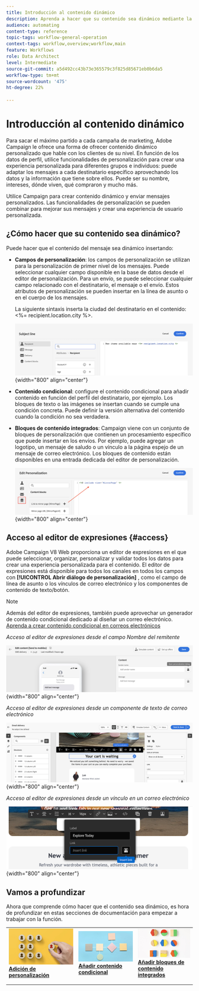 ```yaml
---
title: Introducción al contenido dinámico
description: Aprenda a hacer que su contenido sea dinámico mediante la personalización, el contenido condicional y los bloques de contenido integrados.
audience: automating
content-type: reference
topic-tags: workflow-general-operation
context-tags: workflow,overview;workflow,main
feature: Workflows
role: Data Architect
level: Intermediate
source-git-commit: a5d492cc43b73e365579c3f825d85671eb0b6da5
workflow-type: tm+mt
source-wordcount: '475'
ht-degree: 22%

---
```



# Introducción al contenido dinámico

Para sacar el máximo partido a cada campaña de marketing, Adobe Campaign le ofrece una forma de ofrecer contenido dinámico personalizado que hable con los clientes de su nivel. En función de los datos de perfil, utilice funcionalidades de personalización para crear una experiencia personalizada para diferentes grupos e individuos: puede adaptar los mensajes a cada destinatario específico aprovechando los datos y la información que tiene sobre ellos. Puede ser su nombre, intereses, dónde viven, qué compraron y mucho más.

Utilice Campaign para crear contenido dinámico y enviar mensajes personalizados. Las funcionalidades de personalización se pueden combinar para mejorar sus mensajes y crear una experiencia de usuario personalizada.

## ¿Cómo hacer que su contenido sea dinámico?

Puede hacer que el contenido del mensaje sea dinámico insertando:

* **Campos de personalización**: los campos de personalización se utilizan para la personalización de primer nivel de los mensajes. Puede seleccionar cualquier campo disponible en la base de datos desde el editor de personalización. Para un envío, se puede seleccionar cualquier campo relacionado con el destinatario, el mensaje o el envío. Estos atributos de personalización se pueden insertar en la línea de asunto o en el cuerpo de los mensajes.

   La siguiente sintaxis inserta la ciudad del destinatario en el contenido: &lt;%= recipient.location.city %>.

   ![](assets/perso-subject-line.png){width="800" align="center"}

* **Contenido condicional**: configure el contenido condicional para añadir contenido en función del perfil del destinatario, por ejemplo. Los bloques de texto o las imágenes se insertan cuando se cumple una condición concreta. Puede definir la versión alternativa del contenido cuando la condición no sea verdadera.

* **Bloques de contenido integrados**: Campaign viene con un conjunto de bloques de personalización que contienen un procesamiento específico que puede insertar en los envíos. Por ejemplo, puede agregar un logotipo, un mensaje de saludo o un vínculo a la página espejo de un mensaje de correo electrónico. Los bloques de contenido están disponibles en una entrada dedicada del editor de personalización.

   ![](assets/perso-content-blocks.png){width="800" align="center"}

## Acceso al editor de expresiones {#access}

Adobe Campaign V8 Web proporciona un editor de expresiones en el que puede seleccionar, organizar, personalizar y validar todos los datos para crear una experiencia personalizada para el contenido. El editor de expresiones está disponible para todos los canales en todos los campos con **[!UICONTROL Abrir diálogo de personalización]** , como el campo de línea de asunto o los vínculos de correo electrónico y los componentes de contenido de texto/botón.

>[!NOTE]
>
>Además del editor de expresiones, también puede aprovechar un generador de contenido condicional dedicado al diseñar un correo electrónico. [Aprenda a crear contenido condicional en correos electrónicos](conditions.md)

*Acceso al editor de expresiones desde el campo Nombre del remitente*

![](assets/expression-editor-access.png){width="800" align="center"}

*Acceso al editor de expresiones desde un componente de texto de correo electrónico*

![](assets/expression-editor-access-email.png){width="800" align="center"}

*Acceso al editor de expresiones desde un vínculo en un correo electrónico*

![](assets/perso-link-insert-icon.png){width="800" align="center"}


## Vamos a profundizar

Ahora que comprende cómo hacer que el contenido sea dinámico, es hora de profundizar en estas secciones de documentación para empezar a trabajar con la función.

<table style="table-layout:fixed"><tr style="border: 0;">
<td>
<a href="personalize.md">
<img alt="Personalización del contenido" src="assets/do-not-localize/dynamic-personalization.jpg">
</a>
<div>
<a href="personalize.md"><strong>Adición de personalización</strong></a>
</div>
<p>
</td>
<td>
<a href="conditions.md">
<img alt="Posible cliente" src="assets/do-not-localize/dynamic-conditional.jpg">
</a>
<div><a href="conditions.md"><strong>Añadir contenido condicional</strong>
</div>
<p>
</td>
<td>
<a href="content-blocks.md">
<img alt="Poco frecuente" src="assets/do-not-localize/dynamic-content-blocks.jpg">
</a>
<div>
<a href="content-blocks.md"><strong>Añadir bloques de contenido integrados</strong></a>
</div>
<p></td>
</tr></table>
